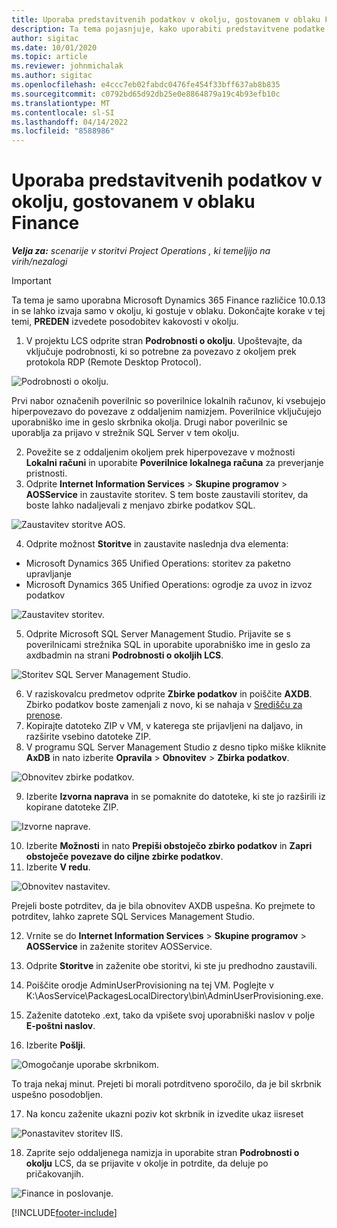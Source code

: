```yaml
---
title: Uporaba predstavitvenih podatkov v okolju, gostovanem v oblaku Finance
description: Ta tema pojasnjuje, kako uporabiti predstavitvene podatke iz Project Operations v Dynamics 365 Finance okolju, ki gostuje v oblaku.
author: sigitac
ms.date: 10/01/2020
ms.topic: article
ms.reviewer: johnmichalak
ms.author: sigitac
ms.openlocfilehash: e4ccc7eb02fabdc0476fe454f33bff637ab8b835
ms.sourcegitcommit: c0792bd65d92db25e0e8864879a19c4b93efb10c
ms.translationtype: MT
ms.contentlocale: sl-SI
ms.lasthandoff: 04/14/2022
ms.locfileid: "8588986"
---
```

# <a name="apply-demo-data-to-a-finance-cloud-hosted-environment"></a>Uporaba predstavitvenih podatkov v okolju, gostovanem v oblaku Finance

_**Velja za:** scenarije v storitvi Project Operations , ki temeljijo na virih/nezalogi_

> [!IMPORTANT]
> Ta tema je samo uporabna Microsoft Dynamics 365 Finance različice 10.0.13 in se lahko izvaja samo v okolju, ki gostuje v oblaku. Dokončajte korake v tej temi, **PREDEN** izvedete posodobitev kakovosti v okolju.

1. V projektu LCS odprite stran **Podrobnosti o okolju**. Upoštevajte, da vključuje podrobnosti, ki so potrebne za povezavo z okoljem prek protokola RDP (Remote Desktop Protocol).

![Podrobnosti o okolju.](./media/1EnvironmentDetails.png)

Prvi nabor označenih poverilnic so poverilnice lokalnih računov, ki vsebujejo hiperpovezavo do povezave z oddaljenim namizjem. Poverilnice vključujejo uporabniško ime in geslo skrbnika okolja. Drugi nabor poverilnic se uporablja za prijavo v strežnik SQL Server v tem okolju.

2. Povežite se z oddaljenim okoljem prek hiperpovezave v možnosti **Lokalni računi** in uporabite **Poverilnice lokalnega računa** za preverjanje pristnosti.
3. Odprite **Internet Information Services** > **Skupine programov** > **AOSService** in zaustavite storitev. S tem boste zaustavili storitev, da boste lahko nadaljevali z menjavo zbirke podatkov SQL.

![Zaustavitev storitve AOS.](./media/2StopAOS.png)

4. Odprite možnost **Storitve** in zaustavite naslednja dva elementa:

- Microsoft Dynamics 365 Unified Operations: storitev za paketno upravljanje
- Microsoft Dynamics 365 Unified Operations: ogrodje za uvoz in izvoz podatkov

![Zaustavitev storitev.](./media/3StopServices.png)

5. Odprite Microsoft SQL Server Management Studio. Prijavite se s poverilnicami strežnika SQL in uporabite uporabniško ime in geslo za axdbadmin na strani **Podrobnosti o okoljih LCS**.

![Storitev SQL Server Management Studio.](./media/4SSMS.png)

6. V raziskovalcu predmetov odprite **Zbirke podatkov** in poiščite **AXDB**. Zbirko podatkov boste zamenjali z novo, ki se nahaja v [Središču za prenose](https://download.microsoft.com/download/1/a/3/1a314bd2-b082-4a87-abdc-1ba26c92b63d/ProjOpsDemoDataFOGARelease.zip). 
7. Kopirajte datoteko ZIP v VM, v katerega ste prijavljeni na daljavo, in razširite vsebino datoteke ZIP.
8. V programu SQL Server Management Studio z desno tipko miške kliknite **AxDB** in nato izberite **Opravila** > **Obnovitev** > **Zbirka podatkov**.

![Obnovitev zbirke podatkov.](./media/5RestoreDatabase.png)

9. Izberite **Izvorna naprava** in se pomaknite do datoteke, ki ste jo razširili iz kopirane datoteke ZIP.

![Izvorne naprave.](./media/6SourceDevice.png)

10. Izberite **Možnosti** in nato **Prepiši obstoječo zbirko podatkov** in **Zapri obstoječe povezave do ciljne zbirke podatkov**. 
11. Izberite **V redu**.

![Obnovitev nastavitev.](./media/7RestoreSetting.png)

Prejeli boste potrditev, da je bila obnovitev AXDB uspešna. Ko prejmete to potrditev, lahko zaprete SQL Services Management Studio.

12. Vrnite se do **Internet Information Services** > **Skupine programov** > **AOSService** in zaženite storitev AOSService.
13. Odprite **Storitve** in zaženite obe storitvi, ki ste ju predhodno zaustavili.

14. Poiščite orodje AdminUserProvisioning na tej VM. Poglejte v K:\AosService\PackagesLocalDirectory\bin\AdminUserProvisioning.exe.
15. Zaženite datoteko .ext, tako da vpišete svoj uporabniški naslov v polje **E-poštni naslov**. 
16. Izberite **Pošlji**.

![Omogočanje uporabe skrbnikom.](./media/8AdminUserProvisioning.png)

To traja nekaj minut. Prejeti bi morali potrditveno sporočilo, da je bil skrbnik uspešno posodobljen.

17. Na koncu zaženite ukazni poziv kot skrbnik in izvedite ukaz iisreset

![Ponastavitev storitev IIS.](./media/9IISReset.png)

18. Zaprite sejo oddaljenega namizja in uporabite stran **Podrobnosti o okolju** LCS, da se prijavite v okolje in potrdite, da deluje po pričakovanjih.

![Finance in poslovanje.](./media/10FinanceAndOperations.png)


[!INCLUDE[footer-include](../includes/footer-banner.md)]